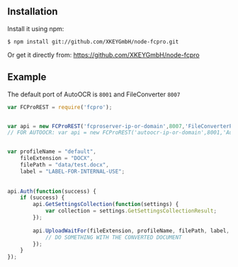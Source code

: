 Installation
------------

Install it using npm:

`$ npm install git://github.com/XKEYGmbH/node-fcpro.git`
  
Or get it directly from: https://github.com/XKEYGmbH/node-fcpro


Example
------------

The default port of AutoOCR is `8001` and FileConverter `8007`  

```javascript
var FCProREST = require('fcpro');


var api = new FCProREST('fcproserver-ip-or-domain',8007,'FileConverterProREST','admin','password', "./tmp-dir/");
// FOR AUTOOCR: var api = new FCProREST('autoocr-ip-or-domain',8001,'AutoOCRService','admin','password', "./tmp-dir/");


var profileName = "default",
    fileExtension = "DOCX",
    filePath = "data/test.docx",
    label = "LABEL-FOR-INTERNAL-USE";
    
    
api.Auth(function(success) {
	if (success) {
		api.GetSettingsCollection(function(settings) {
			var collection = settings.GetSettingsCollectionResult;
		});
		
		api.UploadWaitFor(fileExtension, profileName, filePath, label, function(jobGuid,path,data) {
			// DO SOMETHING WITH THE CONVERTED DOCUMENT 
		});
	}
});
```
